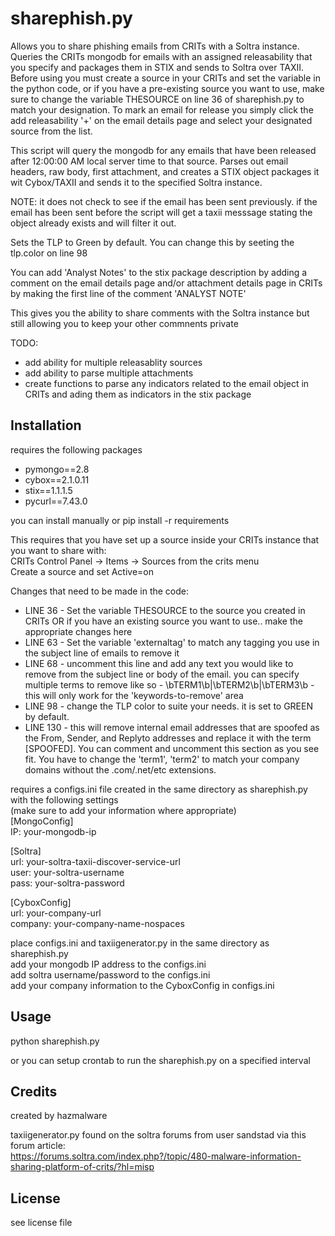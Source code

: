 # sharephish.py

Allows you to share phishing emails from CRITs with a Soltra instance.
Queries the CRITs mongodb for emails with an assigned releasability that you specify and packages them in STIX and sends to Soltra over TAXII. Before using you must create a source in your CRITs and set the variable in the python code, or if you have a pre-existing source you want to use, make sure to change the variable THESOURCE on line 36 of sharephish.py to match your designation. To mark an email for release you simply click the add releasability '+' on the email details page and select your designated source from the list.

This script will query the mongodb for any emails that have been released after 12:00:00 AM local server time to that source.
Parses out email headers, raw body, first attachment, and creates a STIX object packages it wit Cybox/TAXII and sends it to the specified Soltra instance.

NOTE: it does not check to see if the email has been sent previously. if the email has been sent before the script will get a taxii messsage stating the object already exists and will filter it out.

Sets the TLP to Green by default. You can change this by seeting the tlp.color on line 98

You can add 'Analyst Notes' to the stix package description by adding a comment on the email details page and/or attachment details page in CRITs by making the first line of the comment 'ANALYST NOTE'

This gives you the ability to share comments with the Soltra instance but still allowing you to keep your other commnents private

TODO:
- add ability for multiple releasablity sources
- add ability to parse multiple attachments
- create functions to parse any indicators related to the email object in CRITs and ading them as indicators in the stix package


## Installation

requires the following packages
* pymongo==2.8
* cybox==2.1.0.11
* stix==1.1.1.5
* pycurl==7.43.0

you can install manually or pip install -r requirements

This requires that you have set up a source inside your CRITs instance that you want to share with:<br>
CRITs Control Panel -> Items -> Sources from the crits menu<br>
Create a source and set Active=on<br>

Changes that need to be made in the code:
* LINE 36 - Set the variable THESOURCE to the source you created in CRITs OR if you have an existing source you want to use.. make the appropriate changes here
* LINE 63 - Set the variable 'externaltag' to match any tagging you use in the subject line of emails to remove it
* LINE 68 - uncomment this line and add any text you would like to remove from the subject line or body of the email. you can specify multiple terms to remove like so - \bTERM1\b|\bTERM2\b|\bTERM3\b - this will only work for the 'keywords-to-remove' area
* LINE 98 - change the TLP color to suite your needs. it is set to GREEN by default.
* LINE 130 - this will remove internal email addresses that are spoofed as the From, Sender, and Replyto addresses and replace it with the term [SPOOFED]. You can comment and uncomment this section as you see fit. You have to change the 'term1', 'term2' to match your company domains without the .com/.net/etc extensions.


requires a configs.ini file created in the same directory as sharephish.py with the following settings<br>
(make sure to add your information where appropriate)<br>
[MongoConfig]<br>
IP: your-mongodb-ip<br>

[Soltra]<br>
url: your-soltra-taxii-discover-service-url<br>
user: your-soltra-username<br>
pass: your-soltra-password<br>

[CyboxConfig]<br>
url: your-company-url<br>
company: your-company-name-nospaces<br>

place configs.ini and taxiigenerator.py in the same directory as sharephish.py<br>
add your mongodb IP address to the configs.ini<br>
add soltra username/password to the configs.ini<br>
add your company information to the CyboxConfig in configs.ini<br>

## Usage
python sharephish.py

or you can setup crontab to run the sharephish.py on a specified interval


## Credits

created by hazmalware

taxiigenerator.py found on the soltra forums from user sandstad via this forum article:<br>
https://forums.soltra.com/index.php?/topic/480-malware-information-sharing-platform-of-crits/?hl=misp

## License

see license file